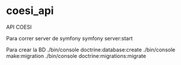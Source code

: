 # coesi_api
API COESI



Para correr server de symfony
 symfony server:start



Para crear la BD
./bin/console doctrine:database:create
./bin/console make:migration
./bin/console doctrine:migrations:migrate
